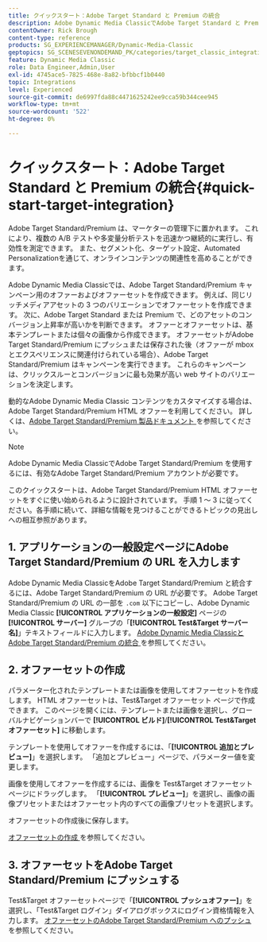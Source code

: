 ```yaml
---
title: クイックスタート：Adobe Target Standard と Premium の統合
description: Adobe Dynamic Media ClassicでAdobe Target Standard と Premium を統合する手法をすぐに使い始めるのに役立つ、Adobe Target Standard と Premium の概要とクイックスタートです。
contentOwner: Rick Brough
content-type: reference
products: SG_EXPERIENCEMANAGER/Dynamic-Media-Classic
geptopics: SG_SCENESEVENONDEMAND_PK/categories/target_classic_integration
feature: Dynamic Media Classic
role: Data Engineer,Admin,User
exl-id: 4745ace5-7825-468e-8a82-bfbbcf1b0440
topic: Integrations
level: Experienced
source-git-commit: de6997fda88c4471625242ee9cca59b344cee945
workflow-type: tm+mt
source-wordcount: '522'
ht-degree: 0%

---
```


# クイックスタート：Adobe Target Standard と Premium の統合{#quick-start-target-integration}

Adobe Target Standard/Premium は、マーケターの管理下に置かれます。 これにより、複数の A/B テストや多変量分析テストを迅速かつ継続的に実行し、有効性を測定できます。 また、セグメント化、ターゲット設定、Automated Personalizationを通じて、オンラインコンテンツの関連性を高めることができます。

Adobe Dynamic Media Classicでは、Adobe Target Standard/Premium キャンペーン用のオファーおよびオファーセットを作成できます。 例えば、同じリッチメディアアセットの 3 つのバリエーションでオファーセットを作成できます。 次に、Adobe Target Standard または Premium で、どのアセットのコンバージョン上昇率が高いかを判断できます。 オファーとオファーセットは、基本テンプレートまたは個々の画像から作成できます。 オファーセットがAdobe Target Standard/Premium にプッシュまたは保存された後（オファーが mbox とエクスペリエンスに関連付けられている場合）、Adobe Target Standard/Premium はキャンペーンを実行できます。 これらのキャンペーンは、クリックスルーとコンバージョンに最も効果が高い web サイトのバリエーションを決定します。

動的なAdobe Dynamic Media Classic コンテンツをカスタマイズする場合は、Adobe Target Standard/Premium HTML オファーを利用してください。 詳しくは、[Adobe Target Standard/Premium 製品ドキュメント ](https://experienceleague.adobe.com/ja/docs/target) を参照してください。

>[!NOTE]
>
>Adobe Dynamic Media ClassicでAdobe Target Standard/Premium を使用するには、有効なAdobe Target Standard/Premium アカウントが必要です。

このクイックスタートは、Adobe Target Standard/Premium HTML オファーセットをすぐに使い始められるように設計されています。 手順 1 ～ 3 に従ってください。各手順に続いて、詳細な情報を見つけることができるトピックの見出しへの相互参照があります。

## &#x200B;1. アプリケーションの一般設定ページにAdobe Target Standard/Premium の URL を入力します

Adobe Dynamic Media ClassicをAdobe Target Standard/Premium と統合するには、Adobe Target Standard/Premium の URL が必要です。 Adobe Target Standard/Premium の URL の一部を `.com` 以下にコピーし、Adobe Dynamic Media Classic **[!UICONTROL アプリケーションの一般設定]** ページの **[!UICONTROL サーバー]** グループの「**[!UICONTROL Test&amp;Target サーバー名]**」テキストフィールドに入力します。 [Adobe Dynamic Media ClassicとAdobe Target Standard/Premium の統合 ](integrating-dmc-with-target.md#integrating-dmc-with-target) を参照してください。

## &#x200B;2. オファーセットの作成

パラメーター化されたテンプレートまたは画像を使用してオファーセットを作成します。 HTML オファーセットは、Test&amp;Target オファーセット ページで作成できます。 このページを開くには、テンプレートまたは画像を選択し、グローバルナビゲーションバーで **[!UICONTROL ビルド]**/**[!UICONTROL Test&amp;Target オファーセット]** に移動します。

テンプレートを使用してオファーを作成するには、「**[!UICONTROL 追加とプレビュー]**」を選択します。 「追加とプレビュー」ページで、パラメーター値を変更します。

画像を使用してオファーを作成するには、画像を Test&amp;Target オファーセット ページにドラッグします。 「**[!UICONTROL プレビュー]**」を選択し、画像の画像プリセットまたはオファーセット内のすべての画像プリセットを選択します。

オファーセットの作成後に保存します。

[ オファーセットの作成 ](creating-offer-set.md#creating_an_offer_set) を参照してください。

## &#x200B;3. オファーセットをAdobe Target Standard/Premium にプッシュする

Test&amp;Target オファーセットページで「**[!UICONTROL プッシュオファー]**」を選択し、「Test&amp;Target ログイン」ダイアログボックスにログイン資格情報を入力します。 [ オファーセットのAdobe Target Standard/Premium へのプッシュ ](pushing-offer-sets-target.md#pushing_offer_sets_to_target) を参照してください。
